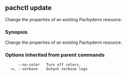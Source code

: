## pachctl update

Change the properties of an existing Pachyderm resource.

### Synopsis


Change the properties of an existing Pachyderm resource.

### Options inherited from parent commands

```
      --no-color   Turn off colors.
  -v, --verbose    Output verbose logs
```

